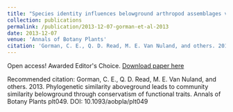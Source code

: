 ```yaml
---
title: "Species identity influences belowground arthropod assemblages via functional traits"
collection: publications
permalink: /publication/2013-12-07-gorman-et-al-2013
date: 2013-12-07
venue: 'Annals of Botany Plants'
citation: 'Gorman, C. E., Q. D. Read, M. E. Van Nuland, and others. 2013. Phylogenetic similarity aboveground leads to community similarity belowground through conservatism of functional traits. Annals of Botany Plants plt049. DOI: 10.1093/aobpla/plt049'
---
```

Open access! Awarded Editor&apos;s Choice. [Download paper here](https://academic.oup.com/aobpla/article/doi/10.1093/aobpla/plt049/163635)

Recommended citation: Gorman, C. E., Q. D. Read, M. E. Van Nuland, and others. 2013. Phylogenetic similarity aboveground leads to community similarity belowground through conservatism of functional traits. Annals of Botany Plants plt049. DOI: 10.1093/aobpla/plt049